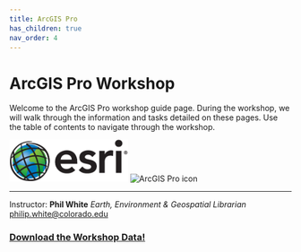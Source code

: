 ```yaml
---
title: ArcGIS Pro
has_children: true
nav_order: 4
---
```


# ArcGIS Pro Workshop

Welcome to the ArcGIS Pro  workshop guide page. During the workshop, we will walk through the information and tasks detailed on these pages. Use the table of contents to navigate through the workshop.

<img src='img/esrilogo.png' style='height:75px' alt='Esri logo'>   <img src='img/ProIcon.ico' style='height:75px' alt='ArcGIS Pro icon'>

___

Instructor: __Phil White__ *Earth, Environment & Geospatial Librarian*  
[philip.white@colorado.edu]('mailto:philip.white@colorado.edu')




### [__Download the Workshop Data!__](https://github.com/outpw/workshopdata/raw/master/ArcGISPro_WorkshopF20.gdb.zip)




[GISLibGuide]: https:libguides.colorado.edu/GIS "CU Library GIS guide"
[GeospatialDataGuide]: https:libguides.colorado.edu/geospatialdata "CU Library geospatial data guide"



[ARCPRO0]: img/esrilogo.png "Esri logo"
[ARCPRO1]: img/ProIcon.ico "Pro Icon"
